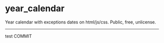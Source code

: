 # year_calendar
Year calendar with exceptions dates on html/js/css. Public, free, unlicense.
___
test COMMIT